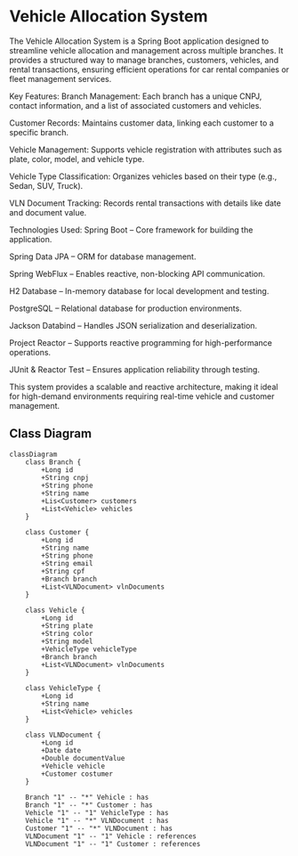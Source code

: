 # Vehicle Allocation System
The Vehicle Allocation System is a Spring Boot application designed to streamline vehicle allocation and management across multiple branches. It provides a structured way to manage branches, customers, vehicles, and rental transactions, ensuring efficient operations for car rental companies or fleet management services.

Key Features:
Branch Management: Each branch has a unique CNPJ, contact information, and a list of associated customers and vehicles.

Customer Records: Maintains customer data, linking each customer to a specific branch.

Vehicle Management: Supports vehicle registration with attributes such as plate, color, model, and vehicle type.

Vehicle Type Classification: Organizes vehicles based on their type (e.g., Sedan, SUV, Truck).

VLN Document Tracking: Records rental transactions with details like date and document value.


Technologies Used:
Spring Boot – Core framework for building the application.

Spring Data JPA – ORM for database management.

Spring WebFlux – Enables reactive, non-blocking API communication.

H2 Database – In-memory database for local development and testing.

PostgreSQL – Relational database for production environments.

Jackson Databind – Handles JSON serialization and deserialization.

Project Reactor – Supports reactive programming for high-performance operations.

JUnit & Reactor Test – Ensures application reliability through testing.


This system provides a scalable and reactive architecture, making it ideal for high-demand environments requiring real-time vehicle and customer management.

## Class Diagram

```mermaid
classDiagram
    class Branch {
        +Long id
        +String cnpj
        +String phone
        +String name
        +Lis<Customer> customers
        +List<Vehicle> vehicles
    }
    
    class Customer {
        +Long id
        +String name
        +String phone
        +String email
        +String cpf
        +Branch branch
        +List<VLNDocument> vlnDocuments
    }
    
    class Vehicle {
        +Long id
        +String plate
        +String color
        +String model
        +VehicleType vehicleType
        +Branch branch
        +List<VLNDocument> vlnDocuments
    }
    
    class VehicleType {
        +Long id
        +String name
        +List<Vehicle> vehicles
    }
    
    class VLNDocument {
        +Long id
        +Date date
        +Double documentValue
        +Vehicle vehicle
        +Customer costumer
    }
    
    Branch "1" -- "*" Vehicle : has
    Branch "1" -- "*" Customer : has
    Vehicle "1" -- "1" VehicleType : has
    Vehicle "1" -- "*" VLNDocument : has
    Customer "1" -- "*" VLNDocument : has
    VLNDocument "1" -- "1" Vehicle : references
    VLNDocument "1" -- "1" Customer : references


